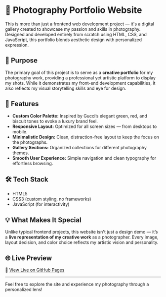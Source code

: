 # 📸 Photography Portfolio Website

This is more than just a frontend web development project — it's a digital gallery created to showcase my passion and skills in photography. Designed and developed entirely from scratch using HTML, CSS, and JavaScript, this portfolio blends aesthetic design with personalized expression.

## 🎯 Purpose

The primary goal of this project is to serve as a **creative portfolio** for my photography work, providing a professional yet artistic platform to display my shots. While it demonstrates my front-end development capabilities, it also reflects my visual storytelling skills and eye for design.

## 🎨 Features

- **Custom Color Palette:** Inspired by Gucci’s elegant green, red, and biscuit tones to evoke a luxury brand feel.
- **Responsive Layout:** Optimized for all screen sizes — from desktops to mobile.
- **Minimalistic Design:** Clean, distraction-free layout to keep the focus on the photographs.
- **Gallery Sections:** Organized collections for different photography themes.
- **Smooth User Experience:** Simple navigation and clean typography for effortless browsing.

## 🛠️ Tech Stack

- HTML5  
- CSS3 (custom styling, no frameworks)  
- JavaScript (for interactivity)

## 💡 What Makes It Special

Unlike typical frontend projects, this website isn't just a design demo — it’s a **live representation of my creative work** as a photographer. Every image, layout decision, and color choice reflects my artistic vision and personality.

## 🌐 Live Preview

🔗 [View Live on GitHub Pages](https://muddassir-04.github.io/photography-portfolio/)

---

Feel free to explore the site and experience my photography through a personalized lens!
